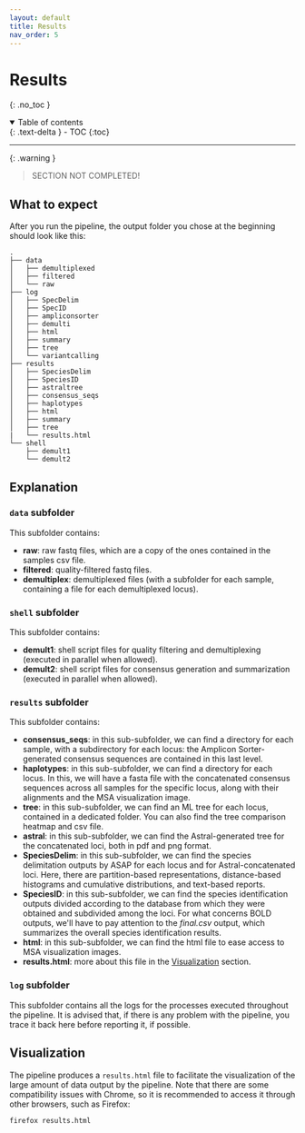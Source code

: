 ```yaml
---
layout: default
title: Results
nav_order: 5
---
```


# Results
{: .no_toc }

<details open markdown="block">
  <summary>
    Table of contents
  </summary>
  {: .text-delta }
- TOC
{:toc}
</details>

---

{: .warning }
> SECTION NOT COMPLETED!


## What to expect

After you run the pipeline, the output folder you chose at the beginning should look like this:

```
.
├── data
│   ├── demultiplexed
│   ├── filtered
│   └── raw
├── log
│   ├── SpecDelim
│   ├── SpecID
│   ├── ampliconsorter
│   ├── demulti
│   ├── html
│   ├── summary
│   ├── tree
│   └── variantcalling
├── results
│   ├── SpeciesDelim
│   ├── SpeciesID
│   ├── astraltree
│   ├── consensus_seqs
│   ├── haplotypes
│   ├── html
│   ├── summary
│   ├── tree
|   └── results.html
└── shell
    ├── demult1
    └── demult2
```

## Explanation

### `data` subfolder
This subfolder contains:

* **raw**: raw fastq files, which are a copy of the ones contained in the samples csv file.
* **filtered**: quality-filtered fastq files.
* **demultiplex**: demultiplexed files (with a subfolder for each sample, containing a file for each demultiplexed locus).

### `shell` subfolder
This subfolder contains:

* **demult1**: shell script files for quality filtering and demultiplexing (executed in parallel when allowed).
* **demult2**: shell script files for consensus generation and summarization (executed in parallel when allowed).

### `results` subfolder
This subfolder contains:

* **consensus_seqs**: in this sub-subfolder, we can find a directory for each sample, with a subdirectory for each locus: the Amplicon Sorter-generated consensus sequences are contained in this last level.
* **haplotypes**: in this sub-subfolder, we can find a directory for each locus. In this, we will have a fasta file with the concatenated consensus sequences across all samples for the specific locus, along with their alignments and the MSA visualization image.
* **tree**: in this sub-subfolder, we can find an ML tree for each locus, contained in a dedicated folder. You can also find the tree comparison heatmap and csv file.
* **astral**: in this sub-subfolder, we can find the Astral-generated tree for the concatenated loci, both in pdf and png format.
* **SpeciesDelim**: in this sub-subfolder, we can find the species delimitation outputs by ASAP for each locus and for Astral-concatenated loci. Here, there are partition-based representations, distance-based histograms and cumulative distributions, and text-based reports.
* **SpeciesID**: in this sub-subfolder, we can find the species identification outputs divided according to the database from which they were obtained and subdivided among the loci. For what concerns BOLD outputs, we'll have to pay attention to the _final.csv_ output, which summarizes the overall species identification results.
* **html**: in this sub-subfolder, we can find the html file to ease access to MSA visualization images.
* **results.html**: more about this file in the [Visualization](#visualization) section.

### `log` subfolder

This subfolder contains all the logs for the processes executed throughout the pipeline. It is advised that, if there is any problem with the pipeline, you trace it back here before reporting it, if possible.

## Visualization

The pipeline produces a `results.html` file to facilitate the visualization of the large amount of data output by the pipeline. Note that there are some compatibility issues with Chrome, so it is recommended to access it through other browsers, such as Firefox:

```bash
firefox results.html
```
